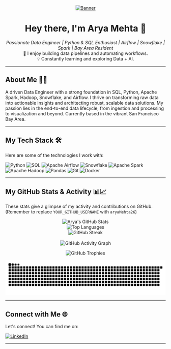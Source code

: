 <div align="center">
  <a href="YOUR_PORTFOLIO_OR_LINKEDIN_URL_HERE">
    <img src="YOUR_BANNER_IMAGE_URL_HERE" alt="Banner" width="800"/>
  </a>
</div>

<h1 align="center">Hey there, I'm Arya Mehta 👋</h1>

<p align="center">
  <em>Passionate Data Engineer | Python & SQL Enthusiast | Airflow | Snowflake | Spark | Bay Area Resident</em>
  <br />
  🚀 I enjoy building data pipelines and automating workflows.
  <br />
  💡 Constantly learning and exploring Data + AI.
</p>

---

## About Me 👨‍💻

A driven Data Engineer with a strong foundation in SQL, Python, Apache Spark, Hadoop, Snowflake, and Airflow. I thrive on transforming raw data into actionable insights and architecting robust, scalable data solutions. My passion lies in the end-to-end data lifecycle, from ingestion and processing to visualization and beyond. Currently based in the vibrant San Francisco Bay Area.

---

## My Tech Stack 🛠️

Here are some of the technologies I work with:

<p align="left">
  <img src="https://img.shields.io/badge/Python-3776AB?style=for-the-badge&logo=python&logoColor=white" alt="Python"/>
  <img src="https://img.shields.io/badge/SQL-025E8C?style=for-the-badge&logo=postgresql&logoColor=white" alt="SQL"/> <img src="https://img.shields.io/badge/Apache%20Airflow-017CEE?style=for-the-badge&logo=apacheairflow&logoColor=white" alt="Apache Airflow"/>
  <img src="https://img.shields.io/badge/Snowflake-29B5E8?style=for-the-badge&logo=snowflake&logoColor=white" alt="Snowflake"/>
  <img src="https://img.shields.io/badge/Apache%20Spark-E25A1C?style=for-the-badge&logo=apachespark&logoColor=white" alt="Apache Spark"/>
  <img src="https://img.shields.io/badge/Hadoop-66CCFF?style=for-the-badge&logo=apachehadoop&logoColor=black" alt="Apache Hadoop"/>
  <img src="https://img.shields.io/badge/Pandas-150458?style=for-the-badge&logo=pandas&logoColor=white" alt="Pandas"/>
  <img src="https://img.shields.io/badge/Git-F05032?style=for-the-badge&logo=git&logoColor=white" alt="Git"/>
  <img src="https://img.shields.io/badge/Docker-2496ED?style=for-the-badge&logo=docker&logoColor=white" alt="Docker"/>
  </p>

---

## My GitHub Stats & Activity 📊📈

These stats give a glimpse of my activity and contributions on GitHub. (Remember to replace `YOUR_GITHUB_USERNAME` with `aryaMehta26`)

<p align="center">
  <img src="https://github-readme-stats.vercel.app/api?username=aryaMehta26&show_icons=true&theme=dark&include_all_commits=true&count_private=true" alt="Arya's GitHub Stats"/>
  <br/>
  <img src="https://github-readme-stats.vercel.app/api/top-langs/?username=aryaMehta26&layout=compact&langs_count=8&theme=dark" alt="Top Languages"/>
  <br/>
  <img src="https://github-readme-streak-stats.herokuapp.com/?user=aryaMehta26&theme=dark&hide_border=false" alt="GitHub Streak"/>
  <br/>
  <br/>
  <img src="https://github-readme-activity-graph.vercel.app/graph?username=aryaMehta26&bg_color=0d1117&color=ffffff&line=007acc&point=ffffff&area=true&hide_border=true" alt="GitHub Activity Graph"/>
</p>

<p align="center">
  <img src="https://github-profile-trophy.vercel.app/?username=aryaMehta26&theme=darkhub&column=7&margin-w=15&margin-h=15" alt="GitHub Trophies"/>
</p>

<p align="center">
  <img src="https://raw.githubusercontent.com/aryaMehta26/aryaMehta26/output/github-contribution-grid-snake.svg" alt="Snake Game for GitHub Contributions"/>
  </p>

---

## Connect with Me 🌐

Let's connect! You can find me on:

<p align="left">
  <a href="YOUR_LINKEDIN_PROFILE_URL" target="_blank">
    <img src="https://img.shields.io/badge/LinkedIn-0077B5?style=for-the-badge&logo=linkedin&logoColor=white" alt="LinkedIn"/>
  </a>
  </p>

---
